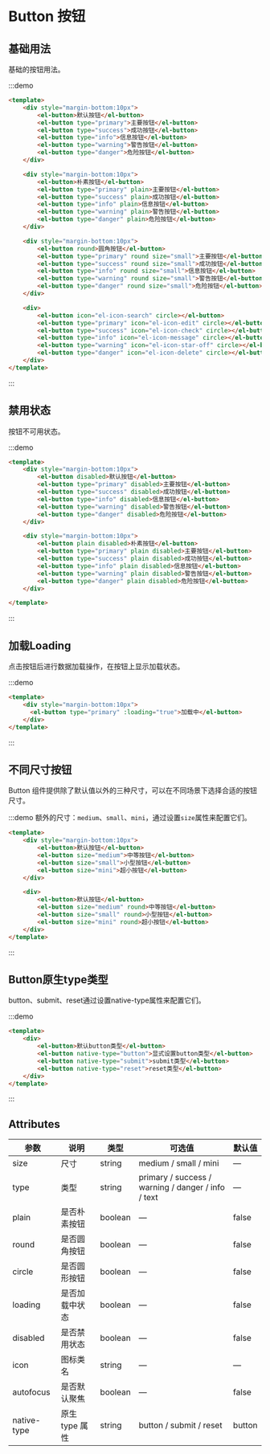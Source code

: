 <!--
 * @Author: Coan
 * @Date: 2022-10-07 16:20:07
 * @LastEditors: Coan
 * @LastEditTime: 2022-10-07 16:20:13
 * @FilePath: /SimpleWidget_for_vue3/packages/base/button/index.md
 * @Description:
-->
# Button 按钮

## 基础用法
基础的按钮用法。

:::demo

```html
<template>
	<div style="margin-bottom:10px">
		<el-button>默认按钮</el-button>
		<el-button type="primary">主要按钮</el-button>
		<el-button type="success">成功按钮</el-button>
		<el-button type="info">信息按钮</el-button>
		<el-button type="warning">警告按钮</el-button>
		<el-button type="danger">危险按钮</el-button>
	</div>

    <div style="margin-bottom:10px">
		<el-button>朴素按钮</el-button>
		<el-button type="primary" plain>主要按钮</el-button>
		<el-button type="success" plain>成功按钮</el-button>
		<el-button type="info" plain>信息按钮</el-button>
		<el-button type="warning" plain>警告按钮</el-button>
		<el-button type="danger" plain>危险按钮</el-button>
	</div>

    <div style="margin-bottom:10px">
		<el-button round>圆角按钮</el-button>
		<el-button type="primary" round size="small">主要按钮</el-button>
		<el-button type="success" round size="small">成功按钮</el-button>
		<el-button type="info" round size="small">信息按钮</el-button>
		<el-button type="warning" round size="small">警告按钮</el-button>
		<el-button type="danger" round size="small">危险按钮</el-button>
	</div>

    <div>
		<el-button icon="el-icon-search" circle></el-button>
        <el-button type="primary" icon="el-icon-edit" circle></el-button>
        <el-button type="success" icon="el-icon-check" circle></el-button>
        <el-button type="info" icon="el-icon-message" circle></el-button>
        <el-button type="warning" icon="el-icon-star-off" circle></el-button>
        <el-button type="danger" icon="el-icon-delete" circle></el-button>
    </div>
</template>
```

:::


## 禁用状态
按钮不可用状态。

:::demo

```html
<template>
	<div style="margin-bottom:10px">
		<el-button disabled>默认按钮</el-button>
        <el-button type="primary" disabled>主要按钮</el-button>
        <el-button type="success" disabled>成功按钮</el-button>
        <el-button type="info" disabled>信息按钮</el-button>
        <el-button type="warning" disabled>警告按钮</el-button>
        <el-button type="danger" disabled>危险按钮</el-button>
	</div>

    <div style="margin-bottom:10px">
		<el-button plain disabled>朴素按钮</el-button>
        <el-button type="primary" plain disabled>主要按钮</el-button>
        <el-button type="success" plain disabled>成功按钮</el-button>
        <el-button type="info" plain disabled>信息按钮</el-button>
        <el-button type="warning" plain disabled>警告按钮</el-button>
        <el-button type="danger" plain disabled>危险按钮</el-button>
	</div>

</template>
```

:::


## 加载Loading
点击按钮后进行数据加载操作，在按钮上显示加载状态。

:::demo

```html
<template>
	<div style="margin-bottom:10px">
	  <el-button type="primary" :loading="true">加载中</el-button>
	</div>
</template>
```
:::


## 不同尺寸按钮
Button 组件提供除了默认值以外的三种尺寸，可以在不同场景下选择合适的按钮尺寸。

:::demo 额外的尺寸：`medium`、`small`、`mini`，通过设置`size`属性来配置它们。

```html
<template>
	<div style="margin-bottom:10px">
		<el-button>默认按钮</el-button>
		<el-button size="medium">中等按钮</el-button>
		<el-button size="small">小型按钮</el-button>
		<el-button size="mini">超小按钮</el-button>
	</div>

	<div>
		<el-button>默认按钮</el-button>
		<el-button size="medium" round>中等按钮</el-button>
		<el-button size="small" round>小型按钮</el-button>
		<el-button size="mini" round>超小按钮</el-button>
	</div>
</template>
```

:::


## Button原生type类型
button、submit、reset通过设置native-type属性来配置它们。

:::demo

```html
<template>
    <div>
		<el-button>默认button类型</el-button>
		<el-button native-type="button">显式设置button类型</el-button>
		<el-button native-type="submit">submit类型</el-button>
		<el-button native-type="reset">reset类型</el-button>
	</div>
</template>
```
:::


## Attributes

| 参数        | 说明           | 类型    | 可选值                                             | 默认值 |
| ----------- | -------------- | ------- | -------------------------------------------------- | ------ |
| size        | 尺寸           | string  | medium / small / mini                              | —      |
| type        | 类型           | string  | primary / success / warning / danger / info / text | —      |
| plain       | 是否朴素按钮   | boolean | —                                                  | false  |
| round       | 是否圆角按钮   | boolean | —                                                  | false  |
| circle      | 是否圆形按钮   | boolean | —                                                  | false  |
| loading     | 是否加载中状态 | boolean | —                                                  | false  |
| disabled    | 是否禁用状态   | boolean | —                                                  | false  |
| icon        | 图标类名       | string  | —                                                  | —      |
| autofocus   | 是否默认聚焦   | boolean | —                                                  | false  |
| native-type | 原生 type 属性 | string  | button / submit / reset                            | button |